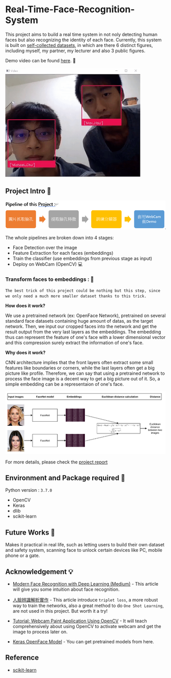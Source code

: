 # Real-Time-Face-Recognition-System

This project aims to build a real time system in not noly detecting human faces but also recognizing the identity of each face.
Currently, this system is built on [self-collected datasets](my_own_dataset), in which are there 6 distinct figures, including myself, my partner, my lecturer and also 3 public figures.

Demo video can be found [here](https://www.youtube.com/watch?v=KVXVxqocGCM&t=250s). :movie_camera:

![Demo](source/Demo.gif)

## Project Intro :dart:

![Pipeline](source/pipeline.png)

The whole pipelines are broken down into 4 stages:
  * Face Detection over the image
  * Feature Extraction for each faces (embeddings)
  * Train the classifier (use embeddings from previous stage as input)
  * Deploy on WebCam (OpenCV) :computer:
  
### Transform faces to embeddings : :100:

  `The best trick of this project could be nothing but this step, since we only need a much more smaller dataset thanks
  to this trick.`
  
  **How does it work?**
  
  We use a pretrained network (ex: OpenFace Network), pretrained on several standard face datasets containing huge amount of datas, as the target network. Then, we input our cropped faces into the network and get the result output from the very last layers as the embeddings. The embedding thus can represent the feature of one's face with a lower dimensional vector and this compression surely extract the information of one's face.
  
  **Why does it work?**
  
  CNN architecture implies that the front layers often extract some small features like boundaries or corners, while the last layers often get a big picture like profile. Therefore, we can say that using a pretrained network to process the face image is a decent way to get a big picture out of it. So, a simple embedding can be a representaion of one's face.
  
![Network](source/network.png)

For more details, please check the [project report](https://github.com/MaxHsu88/Real-Time-Face-Recognition-System/blob/master/project%20report.pdf)

## Environment and Package required :snake:

Python version : `3.7.0`

* OpenCV
* Keras
* dlib
* scikit-learn

## Future Works :triangular_flag_on_post:

Makes it practical in real life, such as letting users to build their own dataset and safety system, scanning face to unlock certain devices like PC, mobile phone or a gate.

## Acknowledgement :bulb:

* [Modern Face Recognition with Deep Learning (Medium)](https://medium.com/@ageitgey/machine-learning-is-fun-part-4-modern-face-recognition-with-deep-learning-c3cffc121d78) - This article will give you some intuition about face recognition.

* [人臉辨識解析實作](https://medium.com/life-is-fantistic/%E4%BA%BA%E8%87%89%E8%BE%A8%E8%AD%98-face-recognition-cffcec53a544) - This article introduce `triplet loss`, a more robust way to train the networks, also a great method to do `One Shot Learning`, are not used in this project. But worth it a try!

* [Tutorial: Webcam Paint Application Using OpenCV](https://towardsdatascience.com/tutorial-webcam-paint-opencv-dbe356ab5d6c) - It will teach comprehensively about using OpenCV to activate webcam and get the image to process later on.

* [Keras OpenFace Model](https://cmusatyalab.github.io/openface/models-and-accuracies/#pre-trained-models) - You can get pretrained models from here.

## Reference

* [scikit-learn](https://scikit-learn.org/stable/modules/classes.html)
